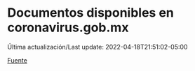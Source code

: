 # Documentos disponibles en coronavirus.gob.mx

Última actualización/Last update: 2022-04-18T21:51:02-05:00

 [Fuente](https://coronavirus.gob.mx/)
